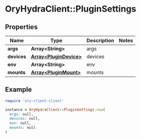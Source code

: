 # OryHydraClient::PluginSettings

## Properties

| Name | Type | Description | Notes |
| ---- | ---- | ----------- | ----- |
| **args** | **Array&lt;String&gt;** | args |  |
| **devices** | [**Array&lt;PluginDevice&gt;**](PluginDevice.md) | devices |  |
| **env** | **Array&lt;String&gt;** | env |  |
| **mounts** | [**Array&lt;PluginMount&gt;**](PluginMount.md) | mounts |  |

## Example

```ruby
require 'ory-client-client'

instance = OryHydraClient::PluginSettings.new(
  args: null,
  devices: null,
  env: null,
  mounts: null
)
```

